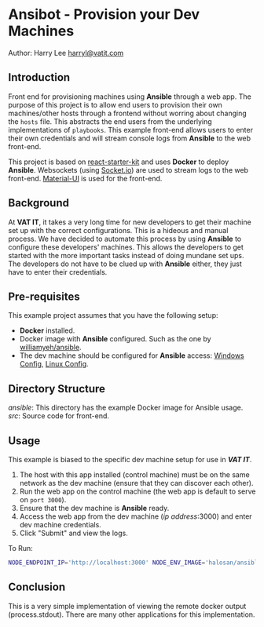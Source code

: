 # Ansibot - Provision your Dev Machines

Author: Harry Lee <harryl@vatit.com>

## Introduction

Front end for provisioning machines using **Ansible** through a web app. The purpose of this project is to allow end users to provision their own machines/other hosts through a frontend without worring about changing the `hosts` file. This abstracts the end users from the underlying implementations of `playbooks`. This example front-end allows users to enter their own credentials and will stream console logs from **Ansible** to the web front-end.

This project is based on [react-starter-kit](https://github.com/kriasoft/react-starter-kit) and uses **Docker** to deploy **Ansible**. Websockets (using [Socket.io](https://socket.io/)) are used to stream logs to the web front-end. [Material-UI](https://material-ui-1dab0.firebaseapp.com/) is used for the front-end.

## Background

At **VAT IT**, it takes a very long time for new developers to get their machine set up with the correct configurations. This is a hideous and manual process. We have decided to automate this process by using **Ansible** to configure these developers' machines. This allows the developers to get started with the more important tasks instead of doing mundane set ups. The developers do not have to be clued up with **Ansible** either, they just have to enter their credentials.

## Pre-requisites

This example project assumes that you have the following setup:
- **Docker** installed.
- Docker image with **Ansible** configured. Such as the one by [williamyeh/ansible](https://hub.docker.com/r/williamyeh/ansible/).
- The dev machine should be configured for **Ansible** access: [Windows Config](http://docs.ansible.com/ansible/latest/intro_windows.html), [Linux Config](http://docs.ansible.com/ansible/latest/intro_installation.html#managed-node-requirements).

## Directory Structure

_ansible_: This directory has the example Docker image for Ansible usage.
_src_: Source code for front-end.

## Usage

This example is biased to the specific dev machine setup for use in **_VAT IT_**. 

1. The host with this app installed (control machine) must be on the same network as the dev machine (ensure that they can discover each other).
2. Run the web app on the control machine (the web app is default to serve on `port 3000`).
2. Ensure that the dev machine is **Ansible** ready.
3. Access the web app from the dev machine (_ip address_:3000) and enter dev machine credentials.
4. Click "Submit" and view the logs.

To Run:

```bash
NODE_ENDPOINT_IP='http://localhost:3000' NODE_ENV_IMAGE='halosan/ansible-auto:demo' node build/server.js
```

## Conclusion

This is a very simple implementation of viewing the remote docker output (process.stdout). There are many other applications for this implementation.